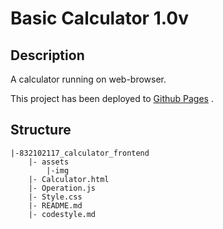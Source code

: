 # Basic Calculator  1.0v

## Description

A calculator running on web-browser.

This project has been deployed to [Github Pages](https://warpshlczy.github.io/Calculator-Web/) .

## Structure

```
|-832102117_calculator_frontend
	|- assets
		|-img
	|- Calculator.html
	|- Operation.js
	|- Style.css
	|- README.md
	|- codestyle.md
```

